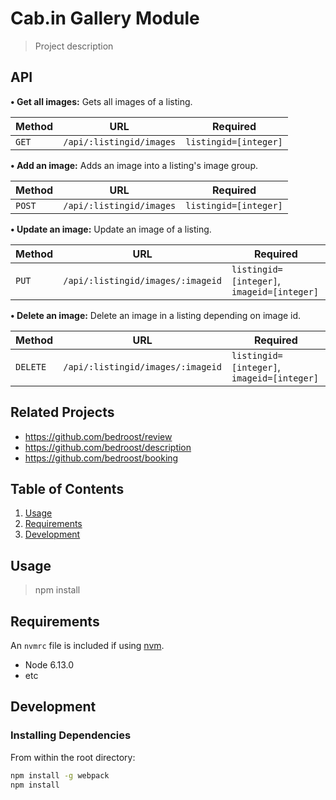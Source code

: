# Cab.in Gallery Module

> Project description

## API
**• Get all images:**
Gets all images of a listing.

Method | URL | Required
--- | --- | ---
`GET` | `/api/:listingid/images` | `listingid=[integer]`


**• Add an image:**
Adds an image into a listing's image group.

Method | URL | Required
--- | --- | ---
`POST` | `/api/:listingid/images` | `listingid=[integer]`


**• Update an image:**
Update an image of a listing.

Method | URL | Required
--- | --- | ---
`PUT` | `/api/:listingid/images/:imageid` | `listingid=[integer]`, `imageid=[integer]`

<!-- ### Update an image
Update an image of a listing.
```
PATCH /api/:listingid/images/:imageid
``` -->

**• Delete an image:**
Delete an image in a listing depending on image id.

Method | URL | Required
--- | --- | ---
`DELETE` | `/api/:listingid/images/:imageid` | `listingid=[integer]`, `imageid=[integer]`




## Related Projects

  - https://github.com/bedroost/review
  - https://github.com/bedroost/description
  - https://github.com/bedroost/booking

## Table of Contents

1. [Usage](#Usage)
1. [Requirements](#requirements)
1. [Development](#development)

## Usage

> npm install

## Requirements

An `nvmrc` file is included if using [nvm](https://github.com/creationix/nvm).

- Node 6.13.0
- etc

## Development

### Installing Dependencies

From within the root directory:

```sh
npm install -g webpack
npm install
```


